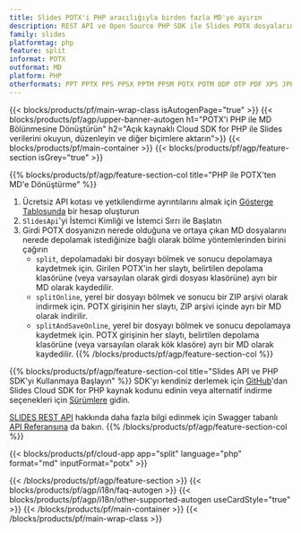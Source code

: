 ```yaml
---
title: Slides POTX'i PHP aracılığıyla birden fazla MD'ye ayırın
description: REST API ve Open Source PHP SDK ile Slides POTX dosyalarını MD slaytlarına ayırın
family: slides
platformtag: php
feature: split
informat: POTX
outformat: MD
platform: PHP
otherformats: PPT PPTX PPS PPSX PPTM PPSM POTX POTM ODP OTP PDF XPS JPEG PNG BMP TIFF SVG HTML5 GIF XAML
---
```


{{< blocks/products/pf/main-wrap-class isAutogenPage="true" >}}
{{< blocks/products/pf/agp/upper-banner-autogen h1="POTX'i PHP ile MD Bölünmesine Dönüştürün" h2="Açık kaynaklı Cloud SDK for PHP ile Slides verilerini okuyun, düzenleyin ve diğer biçimlere aktarın">}}
{{< blocks/products/pf/main-container >}}
{{< blocks/products/pf/agp/feature-section isGrey="true" >}}

{{% blocks/products/pf/agp/feature-section-col title="PHP ile POTX'ten MD'e Dönüştürme" %}}
1. Ücretsiz API kotası ve yetkilendirme ayrıntılarını almak için <a href="https://dashboard.aspose.cloud/">Gösterge Tablosunda</a> bir hesap oluşturun
1. ```SlidesApi```'yi İstemci Kimliği ve İstemci Sırrı ile Başlatın
1. Girdi POTX dosyanızın nerede olduğuna ve ortaya çıkan MD dosyalarını nerede depolamak istediğinize bağlı olarak bölme yöntemlerinden birini çağırın
    - ```split```, depolamadaki bir dosyayı bölmek ve sonucu depolamaya kaydetmek için. Girilen POTX'in her slaytı, belirtilen depolama klasörüne (veya varsayılan olarak girdi dosyası klasörüne) ayrı bir MD olarak kaydedilir.
    - ```splitOnline```, yerel bir dosyayı bölmek ve sonucu bir ZIP arşivi olarak indirmek için. POTX girişinin her slaytı, ZIP arşivi içinde ayrı bir MD olarak indirilir.
    - ```splitAndSaveOnline```, yerel bir dosyayı bölmek ve sonucu depolamaya kaydetmek için. POTX girişinin her slaytı, belirtilen depolama klasörüne (veya varsayılan olarak kök klasöre) ayrı bir MD olarak kaydedilir.
{{% /blocks/products/pf/agp/feature-section-col %}}

{{% blocks/products/pf/agp/feature-section-col title="Slides API ve PHP SDK'yı Kullanmaya Başlayın" %}}
SDK'yı kendiniz derlemek için [GitHub](https://github.com/aspose-slides-cloud/aspose-slides-cloud-php)'dan Slides Cloud SDK for PHP kaynak kodunu edinin veya alternatif indirme seçenekleri için [Sürümlere](https://releases.aspose.cloud/) gidin.

[SLIDES REST API](https://products.aspose.cloud/slides/curl/) hakkında daha fazla bilgi edinmek için Swagger tabanlı [API Referansına](https://apireference.aspose.cloud/slides/) da bakın.
{{% /blocks/products/pf/agp/feature-section-col %}}

{{< blocks/products/pf/cloud-app app="split" language="php" format="md" inputFormat="potx" >}}

{{< /blocks/products/pf/agp/feature-section >}}
{{< blocks/products/pf/agp/i18n/faq-autogen >}}
{{< blocks/products/pf/agp/i18n/other-supported-autogen useCardStyle="true" >}}
{{< /blocks/products/pf/main-container >}}
{{< /blocks/products/pf/main-wrap-class >}}